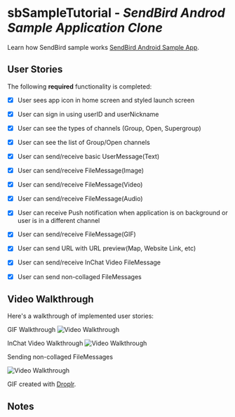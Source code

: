 
# sbSampleTutorial - *SendBird Androd Sample Application Clone*

Learn how SendBird sample works
[SendBird Android Sample App](https://github.com/sendbird/SendBird-Android).

## User Stories

The following **required** functionality is completed:

- [x] User sees app icon in home screen and styled launch screen
- [x] User can sign in using userID and userNickname
- [x] User can see the types of channels (Group, Open, Supergroup)
- [x] User can see the list of Group/Open channels 
- [x] User can send/receive basic UserMessage(Text)
- [x] User can send/receive FileMessage(Image)
- [x] User can send/receive FileMessage(Video)
- [x] User can send/receive FileMessage(Audio)
- [x] User can receive Push notification when application is on background or user is in a different channel
- [x] User can send/receive FileMessage(GIF)
- [x] User can send URL with URL preview(Map, Website Link, etc)
- [x] User can send/receive InChat Video FileMessage
- [x] User can send non-collaged FileMessages


## Video Walkthrough

Here's a walkthrough of implemented user stories:

GIF Walkthrough
<img src='https://github.com/erickimme/sbSampleTutorial/blob/master/SendBird_gif_demo.gif' title='Video Walkthrough' width='' alt='Video Walkthrough' />


InChat Video Walkthrough
<img src='https://github.com/erickimme/sbSampleTutorial/blob/master/SendBird_InChat_Video_Demo.gif' title='Video Walkthrough' width='' alt='Video Walkthrough' />


Sending non-collaged FileMessages

<img src='https://github.com/erickimme/sbSampleTutorial/blob/master/SendBird_sending non-collaged_filemessages_demo.gif' title='Video Walkthrough' width='' alt='Video Walkthrough' />


GIF created with [Droplr](https://droplr.com/).

## Notes
